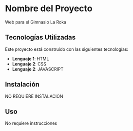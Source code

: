 # Nombre del Proyecto

Web para el Gimnasio La Roka

## Tecnologías Utilizadas

Este proyecto está construido con las siguientes tecnologías:

- **Lenguaje 1**: HTML
- **Lenguaje 2**: CSS
- **Lenguaje 2**: JAVASCRIPT

## Instalación

NO REQUIERE INSTALACION


## Uso

No requiere instrucciones



